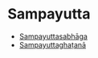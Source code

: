 # Sampayutta

* [Sampayuttasabhāga](Sampayutta/Sampayuttasabhaga.md)
* [Sampayuttaghaṭanā](Sampayutta/Sampayuttaghatana.md)
